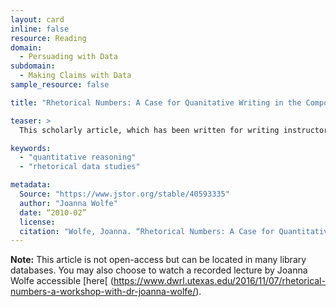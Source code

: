 ```yaml
---
layout: card
inline: false
resource: Reading
domain:
  - Persuading with Data
subdomain:
  - Making Claims with Data
sample_resource: false

title: "Rhetorical Numbers: A Case for Quanitative Writing in the Composition Classroom"

teaser: >
  This scholarly article, which has been written for writing instructors, argues that textbooks, assignments, and professonial development training needs to focus more on quantitative information and reasoning. 

keywords:
  - "quantitative reasoning"
  - "rhetorical data studies"

metadata:
  Source: "https://www.jstor.org/stable/40593335"
  author: "Joanna Wolfe"
  date: “2010-02”
  license: 
  citation: "Wolfe, Joanna. “Rhetorical Numbers: A Case for Quantitative Writing in the Composition Classroom.” *College Composition and Communication*, vol. 61, no. 3, 2010, pp. 452–75. JSTOR, http://www.jstor.org/stable/40593335. Accessed 10 Dec. 2024."
---
```

**Note:** This article is not open-access but can be located in many library databases. You may also choose to watch a recorded lecture by Joanna Wolfe accessible [here[ (https://www.dwrl.utexas.edu/2016/11/07/rhetorical-numbers-a-workshop-with-dr-joanna-wolfe/). 
